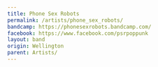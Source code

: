 ```yaml
---
title: Phone Sex Robots
permalink: /artists/phone_sex_robots/
bandcamp: https://phonesexrobots.bandcamp.com/
facebook: https://www.facebook.com/psrpoppunk
layout: band
origin: Wellington
parent: Artists/
---
```


